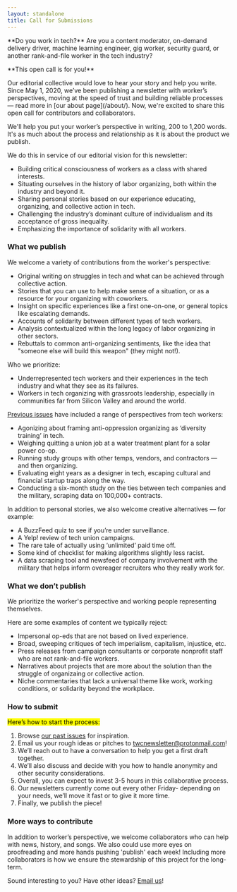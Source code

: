 ```yaml
---
layout: standalone
title: Call for Submissions
---
```


<div class="d-block bg-light pt-3 pl-3 pr-3 mt-4 mb-4 border rounded" markdown="1">
<p class="lead" markdown="1">
**Do you work in tech?** Are you a content moderator, on-demand delivery driver, machine learning engineer, gig worker, security guard, or another rank-and-file worker in the tech industry?
</p>

<p class="lead" markdown="1">
**This open call is for you!**
</p>

<p class="lead" markdown="1">
Our editorial collective would love to hear your story and help you write. Since May 1, 2020, we’ve been publishing a newsletter with worker’s perspectives, moving at the speed of trust and building reliable processes &mdash; read more in [our about page](/about/). Now, we're excited to share this open call for contributors and collaborators.
</p>
</div>

We'll help you put your worker’s perspective in writing, 200 to 1,200 words. It's as much about the process and relationship as it is about the product we publish.

We do this in service of our editorial vision for this newsletter:

- Building critical consciousness of workers as a class with shared interests.
- Situating ourselves in the history of labor organizing, both within the industry and beyond it.
- Sharing personal stories based on our experience educating, organizing, and collective action in tech.
- Challenging the industry’s dominant culture of individualism and its acceptance of gross inequality.
- Emphasizing the importance of solidarity with all workers.

### What we publish

We welcome a variety of contributions from the worker's perspective:

- Original writing on struggles in tech and what can be achieved through collective action.
- Stories that you can use to help make sense of a situation, or as a resource for your organizing with coworkers.
- Insight on specific experiences like a first one-on-one, or general topics like escalating demands.
- Accounts of solidarity between different types of tech workers.
- Analysis contextualized within the long legacy of labor organizing in other sectors.
- Rebuttals to common anti-organizing sentiments, like the idea that "someone else will build this weapon" (they might not!).

Who we prioritize:

- Underrepresented tech workers and their experiences in the tech industry and what they see as its failures.
- Workers in tech organizing with grassroots leadership, especially in communities far from Silicon Valley and around the world.

<a href="/archive/">Previous issues</a> have included a range of perspectives from tech workers:

- Agonizing about framing anti-oppression organizing as ‘diversity training’ in tech.
- Weighing quitting a union job at a water treatment plant for a solar power co-op.
- Running study groups with other temps, vendors, and contractors &mdash; and then organizing.
- Evaluating eight years as a designer in tech, escaping cultural and financial startup traps along the way.
- Conducting a six-month study on the ties between tech companies and the military, scraping data on 100,000+ contracts.

In addition to personal stories, we also welcome creative alternatives &mdash; for example:

- A BuzzFeed quiz to see if you’re under surveillance.
- A Yelp! review of tech union campaigns.
- The rare tale of actually using ‘unlimited’ paid time off.
- Some kind of checklist for making algorithms slightly less racist.
- A data scraping tool and newsfeed of company involvement with the military that helps inform overeager recruiters who they really work for.

### What we don’t publish

We prioritize the worker's perspective and working people representing themselves.

Here are some examples of content we typically reject:

- Impersonal op-eds that are not based on lived experience.
- Broad, sweeping critiques of tech imperialism, capitalism, injustice, etc.
- Press releases from campaign consultants or corporate nonprofit staff who are not rank-and-file workers.
- Narratives about projects that are more about the solution than the struggle of organizaing or collective action.
- Niche commentaries that lack a universal theme like work, working conditions, or solidarity beyond the workplace.

### How to submit

<mark>Here’s how to start the process:</mark>

1. Browse <a href="/archive/">our past issues</a> for inspiration.
1. Email us your rough ideas or pitches to [twcnewsletter@protonmail.com](mailto:twcnewsletter@protonmail.com)!
1. We’ll reach out to have a conversation to help you get a first draft together.
1. We’ll also discuss and decide with you how to handle anonymity and other security considerations.
1. Overall, you can expect to invest 3-5 hours in this collaborative process.
1. Our newsletters currently come out every other Friday- depending on your needs, we’ll move it fast or to give it more time. 
1. Finally, we publish the piece!


### More ways to contribute

In addition to worker’s perspective, we welcome collaborators who can help with news, history, and songs. We also could use more eyes on proofreading and more hands pushing 'publish' each week! Including more collaborators is how we ensure the stewardship of this project for the long-term. 

Sound interesting to you? Have other ideas? [Email us](mailto:twcnewsletter@protonmail.com)!
